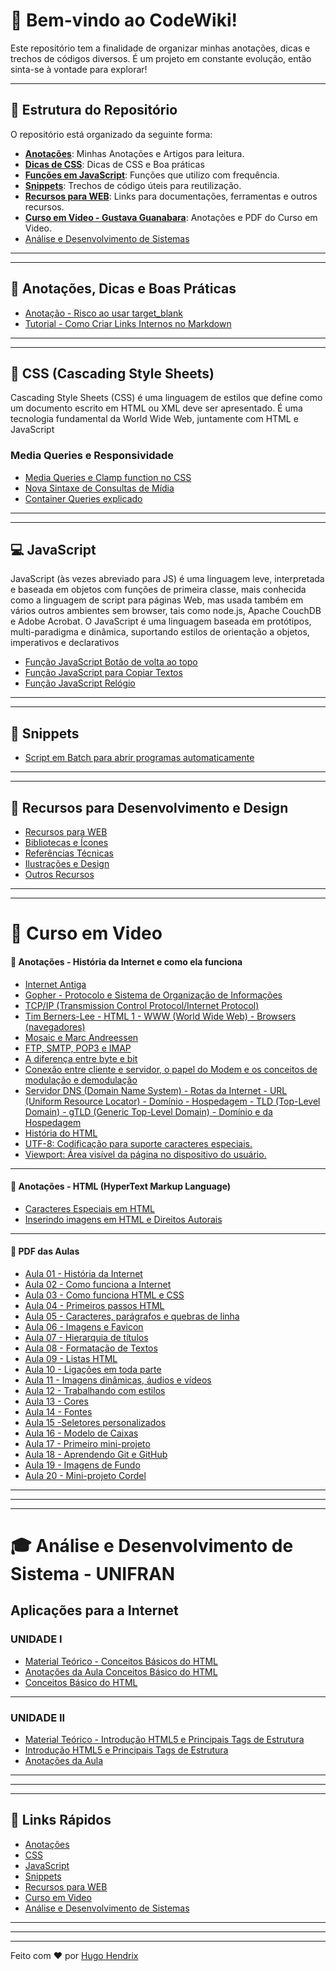 # 📘 Bem-vindo ao **CodeWiki**!

Este repositório tem a finalidade de organizar minhas anotações, dicas e trechos de códigos diversos. É um projeto em constante evolução, então sinta-se à vontade para explorar!

---

## 📂 Estrutura do Repositório

O repositório está organizado da seguinte forma:

- **[Anotações](#-anotações)**: Minhas Anotações e Artigos para leitura.
- **[Dicas de CSS](#-css-cascading-style-sheets)**: Dicas de CSS e Boa práticas
- **[Funções em JavaScript](#-javascript)**: Funções que utilizo com frequência.
- **[Snippets](#-snippets)**: Trechos de código úteis para reutilização.
- **[Recursos para WEB](#-recursos-para-desenvolvimento-e-design)**: Links para documentações, ferramentas e outros recursos.
- **[Curso em Video - Gustava Guanabara](#-curso-em-video)**: Anotações e PDF do Curso em Video.
- [Análise e Desenvolvimento de Sistemas](#-analise-e-desenvolvimento-de-sistemas-unifran)

---

---

## 📝 Anotações, Dicas e Boas Práticas

- [Anotação - Risco ao usar target_blank](Anotações/problemas-target-blank.md)
- [Tutorial - Como Criar Links Internos no Markdown](Anotações/criando-links-com-markdown.md)

---

---

## 🎨 CSS (Cascading Style Sheets)

Cascading Style Sheets (CSS) é uma linguagem de estilos que define como um documento escrito em HTML ou XML deve ser apresentado. É uma tecnologia fundamental da World Wide Web, juntamente com HTML e JavaScript

### Media Queries e Responsividade

- [Media Queries e Clamp function no CSS](CSS/media-queries-e-clamp-function-css.md)
- [Nova Sintaxe de Consultas de Mídia](CSS/nova-sintaxe-media-queries.md)
- [Container Queries explicado](CSS/container-queries.md)

---

---

## 💻 JavaScript

JavaScript (às vezes abreviado para JS) é uma linguagem leve, interpretada e baseada em objetos com funções de primeira classe, mais conhecida como a linguagem de script para páginas Web, mas usada também em vários outros ambientes sem browser, tais como node.js, Apache CouchDB e Adobe Acrobat. O JavaScript é uma linguagem baseada em protótipos, multi-paradigma e dinâmica, suportando estilos de orientação a objetos, imperativos e declarativos

- [Função JavaScript Botão de volta ao topo](Snippets/btn-volta-ao-topo.md)
- [Função JavaScript para Copiar Textos](Snippets/copiar-texto.md)
- [Função JavaScript Relógio](Snippets/relogio.md)

---

---

## 🚩 Snippets

- [Script em Batch para abrir programas automaticamente](Snippets/turn-on.md)

---

---

## 📌 Recursos para Desenvolvimento e Design

- [Recursos para WEB](Recursos-Web/recursos-web.md)
- [Bibliotecas e Ícones](Recursos-Web/icones.md)
- [Referências Técnicas](Recursos-Web/referencia-tecnica.md)
- [Ilustrações e Design](Recursos-Web/ilustracoes-designs.md)
- [Outros Recursos](Recursos-Web/outros.md)

---

---

# 🖖 Curso em Video

#### 📝 Anotações - História da Internet e como ela funciona

- [Internet Antiga](Curso-em-Video/internet-antiga.md)
- [Gopher - Protocolo e Sistema de Organização de Informações](Curso-em-Video/gopher.md)
- [TCP/IP (Transmission Control Protocol/Internet Protocol)](Curso-em-Video/protocolos.md)
- [Tim Berners-Lee - HTML 1 - WWW (World Wide Web) - Browsers (navegadores)](Curso-em-Video/tim-html-www-browser.md)
- [Mosaic e Marc Andreessen](Curso-em-Video/mosaic.md)
- [FTP, SMTP, POP3 e IMAP](Curso-em-Video/ftp-smtp-pop3-imap.md)
- [A diferença entre byte e bit](Curso-em-Video/bits-bytes.md)
- [Conexão entre cliente e servidor, o papel do Modem e os conceitos de modulação e demodulação](Curso-em-Video/cliente-servidor.md)
- [Servidor DNS (Domain Name System) - Rotas da Internet - URL (Uniform Resource Locator) - Domínio - Hospedagem - TLD (Top-Level Domain) - gTLD (Generic Top-Level Domain) - Domínio e da Hospedagem](Curso-em-Video/servidor-dns.md)
- [História do HTML](Curso-em-Video/historia-html.md)
- [UTF-8: Codificação para suporte caracteres especiais.](Curso-em-Video/utf8.md)
- [Viewport: Área visível da página no dispositivo do usuário.](Curso-em-Video/viewport.md)

---

#### 📝 Anotações - HTML (HyperText Markup Language)

- [Caracteres Especiais em HTML](Curso-em-Video/emojis-caracteres-especiais.md)
- [Inserindo imagens em HTML e Direitos Autorais](Curso-em-Video/imagens-dicas.md)

---

#### 📖 PDF das Aulas

- [Aula 01 - História da Internet](Curso-em-Video/curso-em-video-aulas-em-pdf/01.pdf)
- [Aula 02 - Como funciona a Internet](Curso-em-Video/curso-em-video-aulas-em-pdf/02.pdf)
- [Aula 03 - Como funciona HTML e CSS](Curso-em-Video/curso-em-video-aulas-em-pdf/03.pdf)
- [Aula 04 - Primeiros passos HTML](Curso-em-Video/curso-em-video-aulas-em-pdf/04.pdf)
- [Aula 05 - Caracteres, parágrafos e quebras de linha](Curso-em-Video/curso-em-video-aulas-em-pdf/05.pdf)
- [Aula 06 - Imagens e Favicon](Curso-em-Video/curso-em-video-aulas-em-pdf/06.pdf)
- [Aula 07 - Hierarquia de títulos](Curso-em-Video/curso-em-video-aulas-em-pdf/07.pdf)
- [Aula 08 - Formatação de Textos](Curso-em-Video/curso-em-video-aulas-em-pdf/08.pdf)
- [Aula 09 - Listas HTML](Curso-em-Video/curso-em-video-aulas-em-pdf/09.pdf)
- [Aula 10 - Ligações em toda parte](Curso-em-Video/curso-em-video-aulas-em-pdf/10.pdf)
- [Aula 11 - Imagens dinâmicas, áudios e vídeos](Curso-em-Video/curso-em-video-aulas-em-pdf/11.pdf)
- [Aula 12 - Trabalhando com estilos](Curso-em-Video/curso-em-video-aulas-em-pdf/12.pdf)
- [Aula 13 - Cores](Curso-em-Video/curso-em-video-aulas-em-pdf/13.pdf)
- [Aula 14 - Fontes](Curso-em-Video/curso-em-video-aulas-em-pdf/14.pdf)
- [Aula 15 -Seletores personalizados](Curso-em-Video/curso-em-video-aulas-em-pdf/15.pdf)
- [Aula 16 - Modelo de Caixas](Curso-em-Video/curso-em-video-aulas-em-pdf/16.pdf)
- [Aula 17 - Primeiro mini-projeto](Curso-em-Video/curso-em-video-aulas-em-pdf/17.pdf)
- [Aula 18 - Aprendendo Git e GitHub](Curso-em-Video/curso-em-video-aulas-em-pdf/18.pdf)
- [Aula 19 - Imagens de Fundo](Curso-em-Video/curso-em-video-aulas-em-pdf/19.pdf)
- [Aula 20 - Mini-projeto Cordel](Curso-em-Video/curso-em-video-aulas-em-pdf/20.pdf)

---

---

---

# 🎓 Análise e Desenvolvimento de Sistema - UNIFRAN

## Aplicações para a Internet

### UNIDADE I

- [Material Teórico - Conceitos Básicos do HTML](ADS-Unifran/Aplicações-para-a-Internet/UNIDADE-I/I-Teorico.pdf)
- [Anotações da Aula Conceitos Básico do HTML](ADS-Unifran/Aplicações-para-a-Internet/UNIDADE-I/UNIDADE-I-Anotações-da-aula.md)
- [Conceitos Básico do HTML](ADS-Unifran/Aplicações-para-a-Internet/UNIDADE-I/UNIDADE-I-Conceitos-Básicos-do-HTML.md)

---

### UNIDADE II

- [Material Teórico - Introdução HTML5 e Principais Tags de Estrutura](ADS-Unifran/Aplicações-para-a-Internet/UNIDADE-II/II-Teorico.pdf)
- [Introdução HTML5 e Principais Tags de Estrutura](ADS-Unifran/Aplicações-para-a-Internet/UNIDADE-II/UNIDADE-II-Introdução-HTML5-e-Principais-Tags-de-Estrutura.md)
- [Anotações da Aula](ADS-Unifran/Aplicações-para-a-Internet/UNIDADE-II/UNIDADE-II-Anotações.md)






---
---
---

## 🔗 Links Rápidos

- [Anotações](#-anotações)
- [CSS](#-css-cascading-style-sheets)
- [JavaScript](#-javascript)
- [Snippets](#-snippets)
- [Recursos para WEB](#-recursos-para-desenvolvimento-e-design)
- [Curso em Video](#-curso-em-video)
- [Análise e Desenvolvimento de Sistemas](#-analise-e-desenvolvimento-de-sistemas-unifran)

---

---

---

Feito com ❤️ por [Hugo Hendrix](https://github.com/HugoHendrix)

